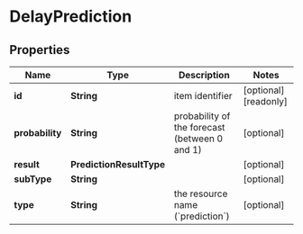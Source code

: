 

# DelayPrediction


## Properties

| Name | Type | Description | Notes |
|------------ | ------------- | ------------- | -------------|
|**id** | **String** | item identifier |  [optional] [readonly] |
|**probability** | **String** | probability of the forecast (between 0 and 1) |  [optional] |
|**result** | **PredictionResultType** |  |  [optional] |
|**subType** | **String** |  |  [optional] |
|**type** | **String** | the resource name (&#x60;prediction&#x60;) |  [optional] |



